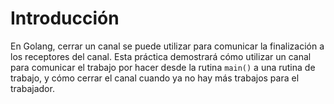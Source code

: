 # Introducción

En Golang, cerrar un canal se puede utilizar para comunicar la finalización a los receptores del canal. Esta práctica demostrará cómo utilizar un canal para comunicar el trabajo por hacer desde la rutina `main()` a una rutina de trabajo, y cómo cerrar el canal cuando ya no hay más trabajos para el trabajador.
